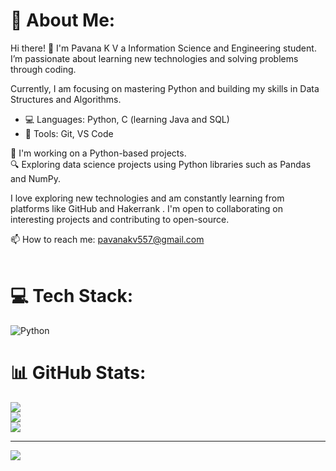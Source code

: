 # 💫 About Me:
Hi there! 👋 I'm Pavana K V a Information Science and Engineering student. I’m passionate about learning new technologies and solving problems through coding.

Currently, I am focusing on mastering Python and building my skills in Data Structures and Algorithms.

- 💻 Languages: Python, C (learning Java and SQL)
- 🔧 Tools: Git, VS Code

🚀 I'm working on a Python-based projects.  
🔍 Exploring data science projects using Python libraries such as Pandas and NumPy.

I love exploring new technologies and am constantly learning from platforms like GitHub and Hakerrank . I'm open to collaborating on interesting projects and contributing to open-source.

📫 How to reach me: pavanakv557@gmail.com
<br><br>


# 💻 Tech Stack:
![Python](https://img.shields.io/badge/python-3670A0?style=for-the-badge&logo=python&logoColor=ffdd54)
# 📊 GitHub Stats:
![](https://github-readme-stats.vercel.app/api?username=Pavanakv&theme=dark&hide_border=false&include_all_commits=false&count_private=false)<br/>
![](https://github-readme-streak-stats.herokuapp.com/?user=Pavanakv&theme=dark&hide_border=false)<br/>
![](https://github-readme-stats.vercel.app/api/top-langs/?username=Pavanakv&theme=dark&hide_border=false&include_all_commits=false&count_private=false&layout=compact)

---
[![](https://visitcount.itsvg.in/api?id=Pavanakv&icon=0&color=0)](https://visitcount.itsvg.in)

<!-- Proudly created with GPRM ( https://gprm.itsvg.in ) -->
